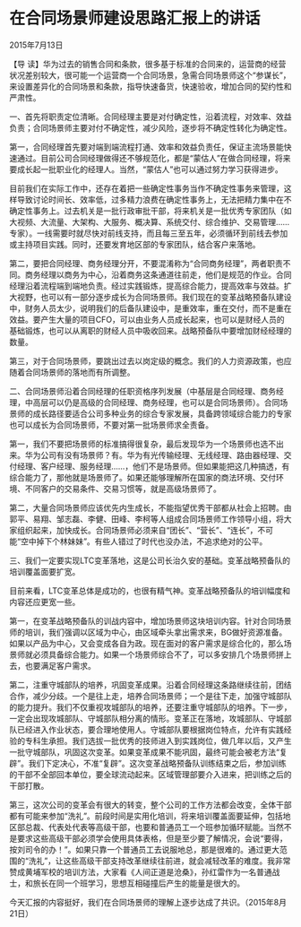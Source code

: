 # 在合同场景师建设思路汇报上的讲话

2015年7月13日

【导 读】华为过去的销售合同和条款，很多基于标准的合同来的，运营商的经营状况差别较大，很可能一个运营商一个合同场景，急需合同场景师这个“参谋长”，来设置差异化的合同场景和条款，指导快速备货，快速验收，增加合同的契约性和严肃性。

一、首先将职责定位清晰。合同经理主要是对付确定性，沿着流程，对效率、效益负责；合同场景师主要对付不确定性，减少风险，逐步将不确定性转化为确定性。

第一，合同经理首先要对端到端流程打通、效率和效益负责任，保证主流场景能快速通过。目前公司合同经理做得还不够规范化，都是“蒙估人”在做合同经理，将来要成长起一批职业化的经理人。当然，“蒙估人”也可以通过努力学习获得进步。

目前我们在实际工作中，还存在着把一些确定性事务当作不确定性事务来管理，这样导致讨论时间长、效率低，过多精力浪费在确定性事务上，无法把精力集中在不确定性事务上。过去机关是一批行政审批干部，将来机关是一批优秀专家团队（如大视频、大流量、大架构、大服务、概决算、系统交付、综合维护、交易管理……专家）。一线需要时就尽快对前线支持，而且每三至五年，必须循环到前线去参加或主持项目实践。同时，还要发育地区部的专家团队，结合客户来落地。

第二，要把合同经理、商务经理分开，不要混淆称为“合同商务经理”，两者职责不同。商务经理以商务为中心，沿着商务这条通道往前走，他们是规范的作业。合同经理沿着流程端到端地负责。经过实践锻炼，提高综合能力，提高效率与效益。扩大视野，也可以有一部分逐步成长为合同场景师。我们现在的变革战略预备队建设中，财务人员太少，说明我们的后备队建设中，是重效率，重在交付，而不是重在效益。要产生大量的项目CFO，可以由业务人员成长起来，也可以是财经人员的基础锻炼，也可以从离职的财经人员中吸收回来。战略预备队中要增加财经经理的数量。

第三，对于合同场景师，要跳出过去以岗定级的概念。我们的人力资源政策，也应随着合同场景师的落地而有所调整。

二、合同场景师沿着合同经理的任职资格序列发展（中基层是合同经理、商务经理，中高层可以仍是高级的合同经理、商务经理，也可以是合同场景师）。合同场景师的成长路径要适合公司多种业务的综合专家发展，具备跨领域综合能力的专家也可以成长为合同场景师，不要对第一批场景师求全责备。

第一，我们不要把场景师的标准搞得很复杂，最后发现华为一个场景师也选不出来。华为公司有没有场景师？有。华为有光传输经理、无线经理、路由器经理、交付经理、客户经理、服务经理……，他们不是场景师。但如果能把这几种搞透，有综合能力了，那他就是场景师了。如果还能够理解所在国家的商法环境、交付环境、不同客户的交易条件、交易习惯等，就是高级场景师了。

第二，大量合同场景师应该优先内生成长，不能指望优秀干部都从社会上招聘。由郭平、易翔、邹志磊、李健、田峰、李柯等人组成合同场景师工作领导小组，将大家组织起来，加快成长。合同场景师必须来自“团长”、“营长”、“连长”，不可能“空中掉下个林妹妹”。有些人错过了时代也没办法，不追求绝对的公平。

三、我们一定要实现LTC变革落地，这是公司长治久安的基础。变革战略预备队的培训覆盖面要扩宽。

目前来看，LTC变革总体是成功的，也很有精气神。变革战略预备队的培训幅度和内容还应更宽一些。

第一，在变革战略预备队的训战内容中，增加场景师这块培训内容。针对合同场景师的培训，我们强调以区域为中心，由区域牵头拿出需求来，BG做好资源准备。如果以产品为中心，又会变成各自为政。现在面对的客户需求是综合化的，那么场景师就必须具备综合能力。如果一个场景师综合不了，可以多安排几个场景师拼上去，也要满足客户需求。

第二，注重守城部队的培养，巩固变革成果。沿着合同经理这条路继续往前，团结合作，减少分歧。一个是往上走，培养合同场景师；一个是往下走，加强守城部队的能力提升。我们不仅重视攻城部队的培养，还要注重守城部队的培养。下一步，一定会出现攻城部队、守城部队相分离的情形。变革正在落地，攻城部队、守城部队已经进入作业状态，要合理地使用人。守城部队要根据岗位特点，允许有实践经验的专科生承担。我们选拔一批优秀的技师进入到实践岗位，做几年以后，又产生一批守城部队，巩固这次变革。如果变革成果不能巩固，最终可能会被老方法“复辟”。我们下定决心，不准“复辟”。这次变革战略预备队训练结束之后，参加训练的干部不全部回本单位，要全球流动起来。区域管理部要介入进来，把训练之后的干部打散。

第三，这次公司的变革会有很大的转变，整个公司的工作方法都会改变，全体干部都有可能来参加“洗礼”。前段时间是实用化培训，将来培训覆盖面要延伸，包括地区部总裁、代表处代表等高级干部，也要和普通员工一个班参加循环赋能。当然不是要求这些高级干部必须学会使用具体表格，但是至少要了解情况，会说“要得，按刘司令的办！”。如果只靠一个普通员工去说服地总，那是很难的。通过更大范围的“洗礼”，让这些高级干部支持改革继续往前进，就会减轻改革的难度。我非常赞成黄埔军校的培训方法，大家看《人间正道是沧桑》，孙红雷作为一名普通战士，和旅长在同一个班学习，思想互相碰撞后产生的能量是很大的。

今天汇报的内容挺好，我们在合同场景师的理解上逐步达成了共识。（2015年8月21日）


